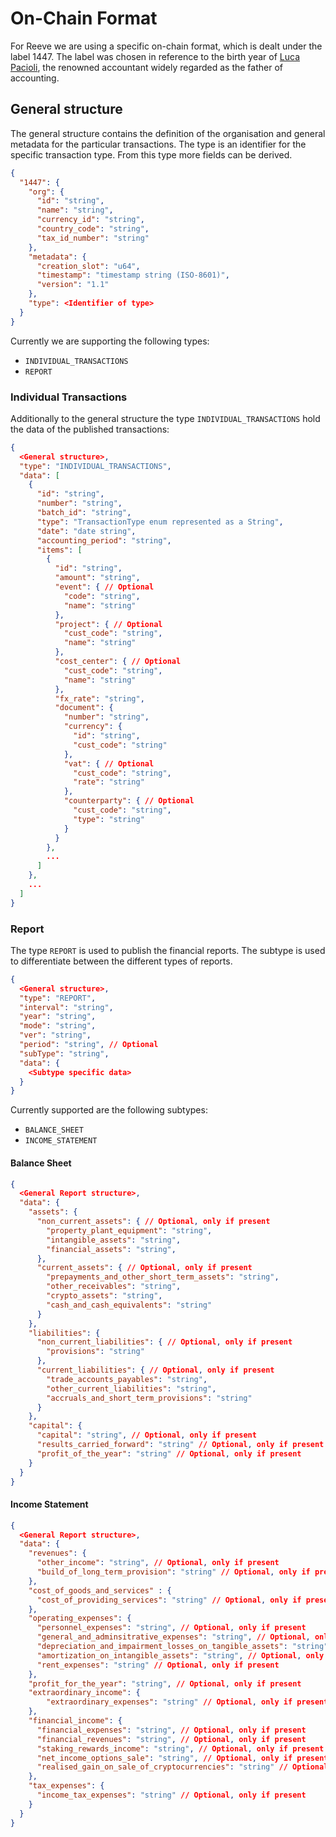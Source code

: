 # On-Chain Format
For Reeve we are using a specific on-chain format, which is dealt under the label 1447.
The label was chosen in reference to the birth year of [Luca Pacioli](https://en.wikipedia.org/wiki/Luca_Pacioli), the renowned accountant widely regarded as the father of accounting.

## General structure
The general structure contains the definition of the organisation and general metadata for the particular transactions.
The type is an identifier for the specific transaction type. From this type more fields can be derived. 
```json
{
  "1447": {
    "org": {
      "id": "string",
      "name": "string",
      "currency_id": "string",
      "country_code": "string",
      "tax_id_number": "string"
    },
    "metadata": {
      "creation_slot": "u64",
      "timestamp": "timestamp string (ISO-8601)",
      "version": "1.1"
    },
    "type": <Identifier of type>
  }
}
```

Currently we are supporting the following types:
- `INDIVIDUAL_TRANSACTIONS`
- `REPORT`

### Individual Transactions
Additionally to the general structure the type `INDIVIDUAL_TRANSACTIONS` hold the data of the published transactions:

```json
{
  <General structure>,
  "type": "INDIVIDUAL_TRANSACTIONS",
  "data": [
    {
      "id": "string",
      "number": "string",
      "batch_id": "string",
      "type": "TransactionType enum represented as a String",
      "date": "date string",
      "accounting_period": "string",
      "items": [
        {
          "id": "string",
          "amount": "string",
          "event": { // Optional
            "code": "string",
            "name": "string"
          },
          "project": { // Optional
            "cust_code": "string",
            "name": "string"
          },
          "cost_center": { // Optional
            "cust_code": "string",
            "name": "string"
          },
          "fx_rate": "string",
          "document": {
            "number": "string",
            "currency": {
              "id": "string",
              "cust_code": "string"
            },
            "vat": { // Optional
              "cust_code": "string",
              "rate": "string"
            },
            "counterparty": { // Optional
              "cust_code": "string",
              "type": "string"
            }
          }
        }, 
        ...
      ]
    },
    ...
  ]
}
```

### Report
The type `REPORT` is used to publish the financial reports. The subtype is used to differentiate between the different types of reports.
```json
{
  <General structure>,
  "type": "REPORT",
  "interval": "string",
  "year": "string",
  "mode": "string",
  "ver": "string",
  "period": "string", // Optional
  "subType": "string",
  "data": {
    <Subtype specific data>
  }
}
```
Currently supported are the following subtypes:
- `BALANCE_SHEET`
- `INCOME_STATEMENT`
#### Balance Sheet
```json
{
  <General Report structure>,
  "data": {
    "assets": {
      "non_current_assets": { // Optional, only if present
        "property_plant_equipment": "string",
        "intangible_assets": "string",
        "financial_assets": "string",
      },
      "current_assets": { // Optional, only if present
        "prepayments_and_other_short_term_assets": "string",
        "other_receivables": "string",
        "crypto_assets": "string",
        "cash_and_cash_equivalents": "string"
      }
    },
    "liabilities": {
      "non_current_liabilities": { // Optional, only if present
        "provisions": "string"
      },
      "current_liabilities": { // Optional, only if present 
        "trade_accounts_payables": "string",
        "other_current_liabilities": "string",
        "accruals_and_short_term_provisions": "string"
      }
    },
    "capital": {
      "capital": "string", // Optional, only if present
      "results_carried_forward": "string" // Optional, only if present
      "profit_of_the_year": "string" // Optional, only if present
    }
  }
}
```
#### Income Statement
```json
{
  <General Report structure>,
  "data": {
    "revenues": {
      "other_income": "string", // Optional, only if present
      "build_of_long_term_provision": "string" // Optional, only if present
    },
    "cost_of_goods_and_services" : {
      "cost_of_providing_services": "string" // Optional, only if present
    },
    "operating_expenses": {
      "personnel_expenses": "string", // Optional, only if present
      "general_and_adminsitrative_expenses": "string", // Optional, only if present
      "depreciation_and_impairment_losses_on_tangible_assets": "string", // Optional, only if present
      "amortization_on_intangible_assets": "string", // Optional, only if present
      "rent_expenses": "string" // Optional, only if present
    },
    "profit_for_the_year": "string", // Optional, only if present
    "extraordinary_income": {
        "extraordinary_expenses": "string" // Optional, only if present
    },
    "financial_income": {
      "financial_expenses": "string", // Optional, only if present
      "financial_revenues": "string", // Optional, only if present
      "staking_rewards_income": "string", // Optional, only if present
      "net_income_options_sale": "string", // Optional, only if present
      "realised_gain_on_sale_of_cryptocurrencies": "string" // Optional, only if present
    },
    "tax_expenses": {
      "income_tax_expenses": "string" // Optional, only if present
    }
  }
}
```

